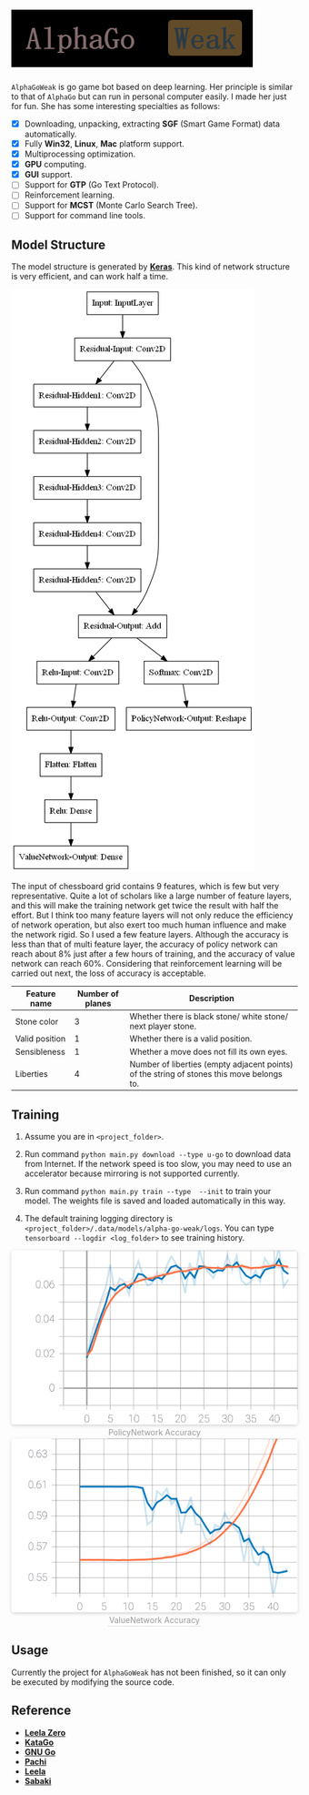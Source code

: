 # ![AlphaGoWeak: A mini version  AlphaGo](.\img\logo.png)

`AlphaGoWeak` is go game bot based on deep learning. Her principle is similar to that of `AlphaGo` but can run in personal computer easily. I made her just for fun. She has some interesting specialties as follows:

- [x] Downloading, unpacking, extracting **SGF** (Smart Game Format) data automatically.
- [x] Fully **Win32**, **Linux**, **Mac** platform support.
- [x] Multiprocessing optimization.
- [x] **GPU** computing.
- [x] **GUI** support.
- [ ] Support for **GTP** (Go Text Protocol).
- [ ] Reinforcement learning.
- [ ] Support for **MCST** (Monte Carlo Search Tree).
- [ ] Support for command line tools.

## Model Structure

The model structure is generated by [**Keras**](https://keras.io/). This kind of network structure is very efficient, and can work half a time.


![model](.\img\model.png)


The input of chessboard grid contains 9 features, which is few but very representative. Quite a lot of scholars like a large number of feature layers, and this will make the training network get twice the result with half the effort. But I think too many feature layers will not only reduce the efficiency of network operation, but also exert too much human influence and make the network rigid. So I used a few feature layers. Although the accuracy is less than that of multi feature layer, the accuracy of policy network can reach about 8% just after a few hours of training, and the accuracy of value network can reach 60%. Considering that reinforcement learning will be carried out next, the loss of accuracy is acceptable.

| Feature name   | Number of planes | Description                                                  |
| -------------- | ---------------- | ------------------------------------------------------------ |
| Stone color    | 3                | Whether there is black stone/ white stone/ next player stone. |
| Valid position | 1                | Whether there is a valid position.                           |
| Sensibleness   | 1                | Whether a move does not fill its own eyes.                   |
| Liberties      | 4                | Number of liberties (empty adjacent points) of the string of stones this move belongs to. |




## Training

1. Assume you are in `<project_folder>`.

2. Run command `python main.py download --type u-go` to download data from Internet. If the network speed is too slow, you may need to use an accelerator because mirroring is not supported currently.

3. Run command `python main.py train --type  --init` to train your model. The weights file is saved and loaded automatically in this way.

4. The default training logging directory is `<project_folder>/.data/models/alpha-go-weak/logs`. You can type `tensorboard --logdir <log_folder>` to see training history. 

<center>    <img style="border-radius: 0.3125em;    box-shadow: 0 2px 4px 0 rgba(34,36,38,.12),0 2px 10px 0 rgba(34,36,38,.08);"     src=".\img\PolicyNetwork-Output_accuracy.svg"/>    <br>    <div style="color:#ffa500; border-bottom: 1px solid #d9d9d9;    display: inline-block;    color: #999999;    padding: 2px;">PolicyNetwork Accuracy</div> </center>

<center>    <img style="border-radius: 0.3125em;    box-shadow: 0 2px 4px 0 rgba(34,36,38,.12),0 2px 10px 0 rgba(34,36,38,.08);"     src=".\img\ValueNetwork-Output_accuracy.svg"/>    <br>    <div style="color:orange; border-bottom: 1px solid #d9d9d9;    display: inline-block;    color: #999;    padding: 2px;">ValueNetwork Accuracy</div> </center>



## Usage

Currently the project for `AlphaGoWeak` has not been finished, so it can only be executed by modifying the source code.


## Reference

- [**Leela Zero**](http://zero.sjeng.org/)
- [**KataGo**](https://github.com/lightvector/KataGo)
- [**GNU Go**](http://www.gnu.org/software/gnugo)
- [**Pachi**](https://github.com/pasky/pachi)
- [**Leela**](https://www.sjeng.org/leela.html)
- [**Sabaki**](https://github.com/SabakiHQ/Sabaki)
